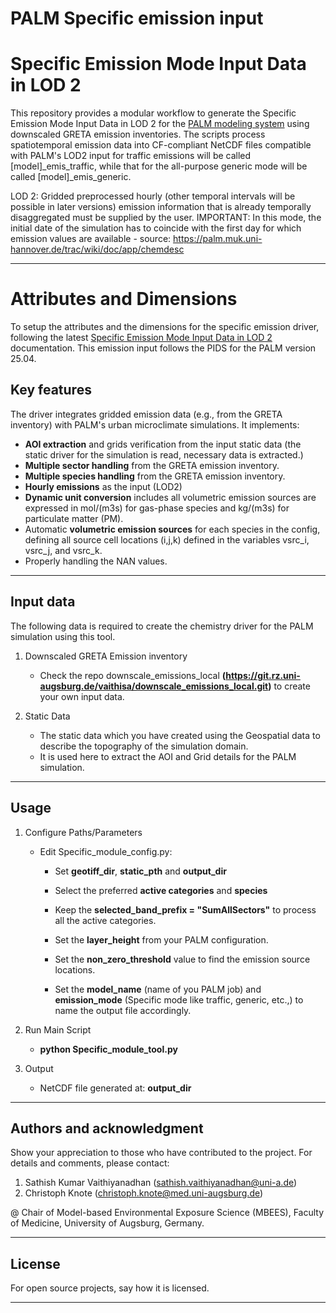 # PALM Specific emission input

# Specific Emission Mode Input Data in LOD 2

This repository provides a modular workflow to generate the Specific Emission Mode Input Data in LOD 2 for the [PALM modeling system](https://gitlab.palm-model.org/releases/palm_model_system/-/releases) using downscaled GRETA emission inventories. The scripts process spatiotemporal emission data into CF-compliant NetCDF files compatible with PALM's LOD2 input for traffic emissions will be called [model]_emis_traffic, while that for the all-purpose generic mode will be called [model]_emis_generic.

LOD 2: Gridded preprocessed hourly (other temporal intervals will be possible in later versions) emission information that is already temporally disaggregated must be supplied by the user. IMPORTANT: In this mode, the initial date of the simulation has to coincide with the first day for which emission values are available - source: https://palm.muk.uni-hannover.de/trac/wiki/doc/app/chemdesc

---

# Attributes and Dimensions

To setup the attributes and the dimensions for the specific emission driver, following the latest [Specific Emission Mode Input Data in LOD 2](https://docs.palm-model.com/23.04/Guide/LES_Model/Modules/Chemistry/EMISSIONS_LOD2_spec/) documentation. This emission input follows the PIDS for the PALM version 25.04. 

## Key features

The driver integrates gridded emission data (e.g., from the GRETA inventory) with PALM's urban microclimate simulations. It implements:
- **AOI extraction** and grids verification from the input static data (the static driver for the simulation is read, necessary data is extracted.)
- **Multiple sector handling**  from the GRETA emission inventory.
- **Multiple species handling**  from the GRETA emission inventory.
- **Hourly emissions** as the input (LOD2)
- **Dynamic unit conversion** includes all volumetric emission sources are expressed in mol/(m3s) for gas-phase species and kg/(m3s) for particulate matter (PM).
- Automatic **volumetric emission sources** for each species in the config, defining all source cell locations (i,j,k) defined in the variables vsrc_i, vsrc_j, and vsrc_k. 
- Properly handling the NAN values.

---

## Input data

The following data is required to create the chemistry driver for the PALM simulation using this tool.

1. Downscaled GRETA Emission inventory
	* Check the repo downscale_emissions_local **(https://git.rz.uni-augsburg.de/vaithisa/downscale_emissions_local.git)** to create your own input data. 

2. Static Data 
	* The static data which you have created using the Geospatial data to describe the topography of the simulation domain. 
    * It is used here to extract the AOI and Grid details for the PALM simulation. 

---

## Usage

1. Configure Paths/Parameters
   - Edit Specific_module_config.py:

       * Set **geotiff_dir**, **static_pth** and **output_dir**

       * Select the preferred **active categories** and **species**

       * Keep the **selected_band_prefix = "SumAllSectors"** to process all the active categories.

       * Set the **layer_height** from your PALM configuration.

       * Set the **non_zero_threshold** value to find the emission source locations.

       * Set the **model_name** (name of you PALM job) and **emission_mode** (Specific mode like traffic, generic, etc.,) to name the output file accordingly.

2. Run Main Script

    * **python Specific_module_tool.py** 

3. Output

    * NetCDF file generated at: **output_dir**

---

## Authors and acknowledgment

Show your appreciation to those who have contributed to the project.
For details and comments, please contact:
1. Sathish Kumar Vaithiyanadhan (sathish.vaithiyanadhan@uni-a.de)
2. Christoph Knote (christoph.knote@med.uni-augsburg.de)

@ Chair of Model-based Environmental Exposure Science (MBEES), Faculty of Medicine, University of Augsburg, Germany.

---

## License

For open source projects, say how it is licensed.

---
